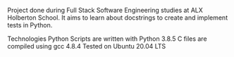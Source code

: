 Project done during Full Stack Software Engineering studies at ALX Holberton School. It aims to learn about docstrings to create and implement tests in Python.

Technologies
Python Scripts are written with Python 3.8.5
C files are compiled using gcc 4.8.4
Tested on Ubuntu 20.04 LTS
